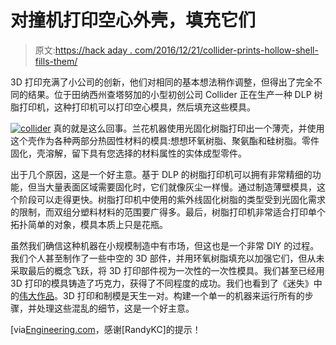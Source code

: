 # 对撞机打印空心外壳，填充它们

> 原文:[https://hack aday . com/2016/12/21/collider-prints-hollow-shell-fills-them/](https://hackaday.com/2016/12/21/collider-prints-hollow-shells-fills-them/)

3D 打印充满了小公司的创新，他们对相同的基本想法稍作调整，但得出了完全不同的结果。位于田纳西州查塔努加的小型初创公司 Collider 正在生产一种 DLP 树脂打印机，这种打印机可以打印空心模具，然后填充这些模具。

[![collider](../Images/90b2044b012be3b30f2d32ec35cb3443.png)](https://hackaday.com/wp-content/uploads/2016/12/collider.png) 真的就是这么回事。兰花机器使用光固化树脂打印出一个薄壳，并使用这个壳作为各种两部分热固性材料的模具:想想环氧树脂、聚氨酯和硅树脂。零件固化，壳溶解，留下具有您选择的材料属性的实体成型零件。

出于几个原因，这是一个好主意。基于 DLP 的树脂打印机可以拥有非常精细的功能，但当大量表面区域需要固化时，它们就像灰尘一样慢。通过制造薄壁模具，这个阶段可以走得更快。树脂打印机中使用的紫外线固化树脂的类型受到光固化需求的限制，而双组分塑料材料的范围要广得多。最后，树脂打印机非常适合打印单个拓扑简单的对象，模具本质上只是花瓶。

虽然我们确信这种机器在小规模制造中有市场，但这也是一个非常 DIY 的过程。我们个人甚至制作了一些中空的 3D 部件，并用环氧树脂填充以加强它们，但从未采取最后的概念飞跃，将 3D 打印部件视为一次性的一次性模具。我们甚至已经用 3D 打印的模具铸造了巧克力，获得了不同程度的成功。我们也看到了《迷失》中的[伟大作品](http://hackaday.com/2016/07/20/metal-casting-with-single-shelled-pla-masters/)。3D 打印和制模是天生一对。构建一个单一的机器来运行所有的步骤，并处理这些混乱的细节，这是一个好主意。

[via[Engineering.com](http://www.engineering.com/3DPrinting/3DPrintingArticles/ArticleID/13943/New-Fast-Programmable-Tooling-Tech-Rivals-Continuous-DLP-3D-Printing.aspx)，感谢[RandyKC]的提示！